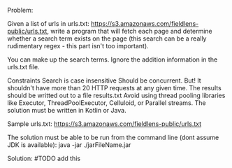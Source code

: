 Problem:

Given a list of urls in urls.txt: https://s3.amazonaws.com/fieldlens-public/urls.txt, write a program that will fetch each page and determine whether a search term exists on the page (this search can be a really rudimentary regex - this part isn't too important).

You can make up the search terms. Ignore the addition information in the urls.txt file.

Constraints
Search is case insensitive
Should be concurrent.
But! It shouldn't have more than 20 HTTP requests at any given time.
The results should be writted out to a file results.txt
Avoid using thread pooling libraries like Executor, ThreadPoolExecutor, Celluloid, or Parallel streams.
The solution must be written in Kotlin or Java.

Sample urls.txt: https://s3.amazonaws.com/fieldlens-public/urls.txt

The solution must be able to be run from the command line (dont assume JDK is available):
java -jar ./jarFileName.jar

Solution:
#TODO add this